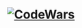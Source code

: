 <div align="center">
<h1>
<a href="https://www.codewars.com/users/North-Earth">
    <img alt="CodeWars"
        src="https://www.codewars.com/users/North-Earth/badges/large" />
</a>
</h1>
</div>
